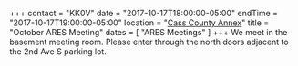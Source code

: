 +++
contact = "KK0V"
date = "2017-10-17T18:00:00-05:00"
endTime = "2017-10-17T19:00:00-05:00"
location = "[Cass County Annex](/places/cass-county-annex/)"
title = "October ARES Meeting"
dates = [ "ARES Meetings" ]
+++
We meet in the basement meeting room. Please enter through the north
doors adjacent to the 2nd Ave S parking lot.
